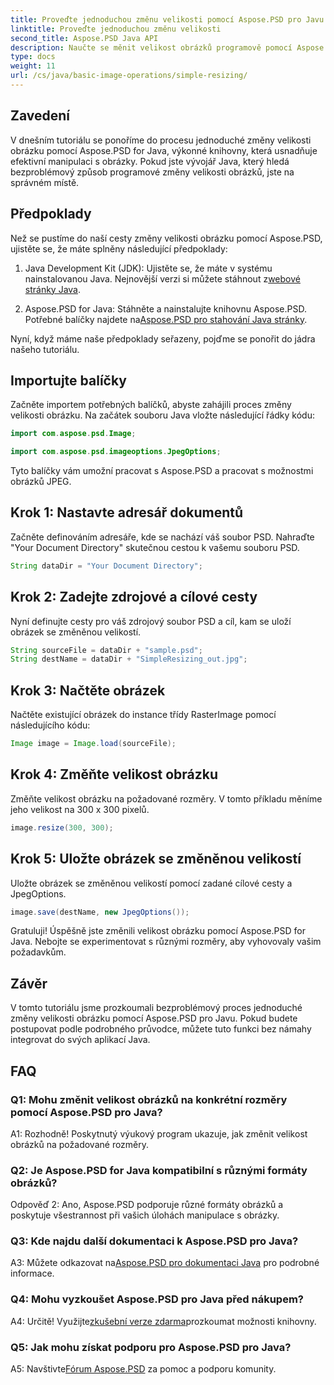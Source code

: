 ```yaml
---
title: Proveďte jednoduchou změnu velikosti pomocí Aspose.PSD pro Javu
linktitle: Proveďte jednoduchou změnu velikosti
second_title: Aspose.PSD Java API
description: Naučte se měnit velikost obrázků programově pomocí Aspose.PSD pro Javu. Postupujte podle našeho podrobného průvodce pro efektivní manipulaci s obrázky.
type: docs
weight: 11
url: /cs/java/basic-image-operations/simple-resizing/
---
```

## Zavedení

V dnešním tutoriálu se ponoříme do procesu jednoduché změny velikosti obrázku pomocí Aspose.PSD for Java, výkonné knihovny, která usnadňuje efektivní manipulaci s obrázky. Pokud jste vývojář Java, který hledá bezproblémový způsob programové změny velikosti obrázků, jste na správném místě.

## Předpoklady

Než se pustíme do naší cesty změny velikosti obrázku pomocí Aspose.PSD, ujistěte se, že máte splněny následující předpoklady:

1.  Java Development Kit (JDK): Ujistěte se, že máte v systému nainstalovanou Java. Nejnovější verzi si můžete stáhnout z[webové stránky Java](https://www.oracle.com/java/).

2.  Aspose.PSD for Java: Stáhněte a nainstalujte knihovnu Aspose.PSD. Potřebné balíčky najdete na[Aspose.PSD pro stahování Java stránky](https://releases.aspose.com/psd/java/).

Nyní, když máme naše předpoklady seřazeny, pojďme se ponořit do jádra našeho tutoriálu.

## Importujte balíčky

Začněte importem potřebných balíčků, abyste zahájili proces změny velikosti obrázku. Na začátek souboru Java vložte následující řádky kódu:

```java
import com.aspose.psd.Image;

import com.aspose.psd.imageoptions.JpegOptions;
```

Tyto balíčky vám umožní pracovat s Aspose.PSD a pracovat s možnostmi obrázků JPEG.

## Krok 1: Nastavte adresář dokumentů

Začněte definováním adresáře, kde se nachází váš soubor PSD. Nahraďte "Your Document Directory" skutečnou cestou k vašemu souboru PSD.

```java
String dataDir = "Your Document Directory";
```

## Krok 2: Zadejte zdrojové a cílové cesty

Nyní definujte cesty pro váš zdrojový soubor PSD a cíl, kam se uloží obrázek se změněnou velikostí.

```java
String sourceFile = dataDir + "sample.psd";
String destName = dataDir + "SimpleResizing_out.jpg";
```

## Krok 3: Načtěte obrázek

Načtěte existující obrázek do instance třídy RasterImage pomocí následujícího kódu:

```java
Image image = Image.load(sourceFile);
```

## Krok 4: Změňte velikost obrázku

Změňte velikost obrázku na požadované rozměry. V tomto příkladu měníme jeho velikost na 300 x 300 pixelů.

```java
image.resize(300, 300);
```

## Krok 5: Uložte obrázek se změněnou velikostí

Uložte obrázek se změněnou velikostí pomocí zadané cílové cesty a JpegOptions.

```java
image.save(destName, new JpegOptions());
```

Gratuluji! Úspěšně jste změnili velikost obrázku pomocí Aspose.PSD for Java. Nebojte se experimentovat s různými rozměry, aby vyhovovaly vašim požadavkům.

## Závěr

V tomto tutoriálu jsme prozkoumali bezproblémový proces jednoduché změny velikosti obrázku pomocí Aspose.PSD pro Javu. Pokud budete postupovat podle podrobného průvodce, můžete tuto funkci bez námahy integrovat do svých aplikací Java.

## FAQ

### Q1: Mohu změnit velikost obrázků na konkrétní rozměry pomocí Aspose.PSD pro Java?

A1: Rozhodně! Poskytnutý výukový program ukazuje, jak změnit velikost obrázků na požadované rozměry.

### Q2: Je Aspose.PSD for Java kompatibilní s různými formáty obrázků?

Odpověď 2: Ano, Aspose.PSD podporuje různé formáty obrázků a poskytuje všestrannost při vašich úlohách manipulace s obrázky.

### Q3: Kde najdu další dokumentaci k Aspose.PSD pro Java?

 A3: Můžete odkazovat na[Aspose.PSD pro dokumentaci Java](https://reference.aspose.com/psd/java/) pro podrobné informace.

### Q4: Mohu vyzkoušet Aspose.PSD pro Java před nákupem?

 A4: Určitě! Využijte[zkušební verze zdarma](https://releases.aspose.com/)prozkoumat možnosti knihovny.

### Q5: Jak mohu získat podporu pro Aspose.PSD pro Java?

 A5: Navštivte[Fórum Aspose.PSD](https://forum.aspose.com/c/psd/34) za pomoc a podporu komunity.